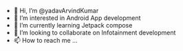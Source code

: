 - 👋 Hi, I’m @yadavArvindKumar
- 👀 I’m interested in Android App development
- 🌱 I’m currently learning Jetpack compose
- 💞️ I’m looking to collaborate on Infotainment development
- 📫 How to reach me ...

<!---
yadavArvindKumar/yadavArvindKumar is a ✨ special ✨ repository because its `README.md` (this file) appears on your GitHub profile.
You can click the Preview link to take a look at your changes.
--->
